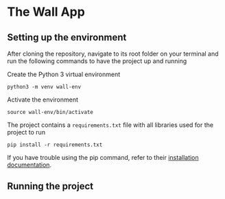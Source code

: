 # The Wall App



## Setting up the environment

After cloning the repository, navigate to its root folder on your terminal and run the following
commands to have the project up and running 

Create the Python 3 virtual environment
```shell
python3 -m venv wall-env
```
Activate the environment
```shell
source wall-env/bin/activate
```

The project contains a ``requirements.txt`` file with all libraries used for the project to run
```shell
pip install -r requirements.txt
```
If you have trouble using the pip command, refer to their [installation documentation](https://pip.pypa.io/en/stable/installation/).

## Running the project
